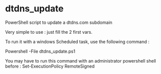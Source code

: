 # dtdns_update
PowerShell script to update a dtdns.com subdomain

Very simple to use : just fill the 2 first vars.

To run it with a windows Scheduled task, use the following command :

Powershell -File dtdns_update.ps1


You may have to run this command with an administrator powershell shell before :
Set-ExecutionPolicy RemoteSigned
